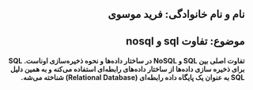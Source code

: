 <h2 dir="rtl"> نام و نام خانوادگی: فرید موسوی </h2>
<h2 dir="rtl"> موضوع: تفاوت sql و nosql </h2>
<h4 dir="rtl"><Th>تفاوت اصلی بین SQL و NoSQL در ساختار داده‌ها و نحوه ذخیره‌سازی اوناست.</Th>
<Th>SQL  برای ذخیره سازی داده‌ها از ساختار داده‌های رابطه‌ای استفاده می‌کنه و به همین دلیل SQL به عنوان یک پایگاه داده رابطه‌ای (Relational Database) شناخته می‌شه.</Th>
